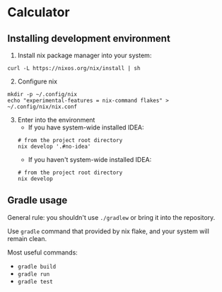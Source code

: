 # Calculator
## Installing development environment

1. Install nix package manager into your system:
```
curl -L https://nixos.org/nix/install | sh
```
2. Configure nix
```
mkdir -p ~/.config/nix
echo "experimental-features = nix-command flakes" > ~/.config/nix/nix.conf
```
3. Enter into the environment
    * If you have system-wide installed IDEA:
    ```
    # from the project root directory
    nix develop '.#no-idea'
    ```
    * If you haven't system-wide installed IDEA:
    ```
    # from the project root directory
    nix develop
    ```

## Gradle usage
General rule: you shouldn't use `./gradlew` or bring
it into the repository.

Use `gradle` command that provided by nix flake,
and your system will remain clean.

Most useful commands:
* `gradle build`
* `gradle run`
* `gradle test`

<!-- TODO[akhorokhorin,kmitkin]: complete readme -->
